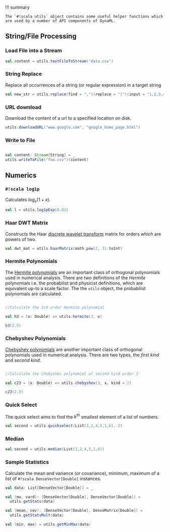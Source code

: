 !!! summary

    The `#!scala utils` object contains some useful helper functions which are used by a number of API components of DynaML.



## String/File Processing

### Load File into a Stream

```scala
val content = utils.textFileToStream("data.csv")
```

### String Replace

Replace all occurrences of a string (or regular expression) in a target string

```scala
val new_str = utils.replace(find = ",")(replace = "|")(input = "1,2,3,4")

```

### URL download

Download the content of a url to a specified location on disk.

```scala
utils.downloadURL("www.google.com", "google_home_page.html")
```

### Write to File

```scala

val content: Stream[String] = _
utils.writeToFile("foo.csv")(content)
```

## Numerics

### `#!scala log1p`

Calculates $log_{e}(1+x)$.

```scala
val l = utils.log1pExp(0.02)
```

### Haar DWT Matrix

Constructs the Haar [discrete wavelet transform](https://en.wikipedia.org/wiki/Discrete_wavelet_transform) matrix for orders which are powers of two.

```scala
val dwt_mat = utils.haarMatrix(math.pow(2, 3).toInt)
```

### Hermite Polynomials

The [Hermite polynomials](https://en.wikipedia.org/wiki/Hermite_polynomials) are an important class of orthogonal polynomials used in numerical analysis. There are two definitions of the _Hermite_ polynomials i.e. the probabilist and physicist definitions, which are equivalent up-to a scale factor. The the `utils` object, the probabilist polynomials are calculated.

```scala

//Calculate the 3rd order Hermite polynomial

val h3 = (x: Double) => utils.hermite(3, x)

h3(2.5)

```

### Chebyshev Polynomials

[Chebyshev polynomials](https://en.wikipedia.org/wiki/Chebyshev_polynomials) are another important class of orthogonal polynomials used in numerical analysis. There are two types, the _first kind_ and _second kind_.


```scala

//Calculate the Chebyshev polynomial of second kind order 3

val c23 = (x: Double) => utils.chebyshev(3, x, kind = 2)

c23(2.5)

```


### Quick Select

The quick select aims to find the $k^{th}$ smallest element of a list of numbers.

```scala
val second = utils.quickselect(List(3,2,4,5,1,6), 2)
```

### Median

```scala
val second = utils.median(List(3,2,4,5,1,6))
```

### Sample Statistics

Calculate the mean and variance (or covariance), minimum, maximum of a list of `#!scala DenseVector[Double]` instances.

```scala
val data: List[DenseVector[Double]] = _

val (mu, vard): (DenseVector[Double], DenseVector[Double]) =
  utils.getStats(data)

val (mean, cov): (DenseVector[Double], DenseMatrix[Double]) =
  utils.getStatsMult(data)

val (min, max) = utils.getMinMax(data)
```
